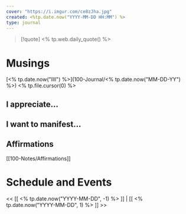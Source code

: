 ```yaml
---
cover: "https://i.imgur.com/ce8zJha.jpg"
created: <%tp.date.now("YYYY-MM-DD HH:MM") %>
type: journal
---
```

>[!quote] <% tp.web.daily_quote() %>

# Musings
[<% tp.date.now("llll") %>](100-Journal/<% tp.date.now("MM-DD-YY") %>)
<% tp.file.cursor(0) %>

## I appreciate...


## I want to manifest...


## Affirmations
[[100-Notes/Affirmations]]













# Schedule and Events




<< [[ <% tp.date.now("YYYY-MM-DD", -1) %> ]] | [[ <% tp.date.now("YYYY-MM-DD", 1) %> ]] >>

